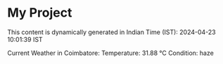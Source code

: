 # My Project

This content is dynamically generated in Indian Time (IST): 2024-04-23 10:01:39 IST


Current Weather in Coimbatore:
Temperature: 31.88 °C
Condition: haze
